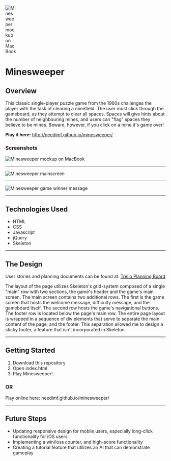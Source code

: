 
<img src="https://i.imgur.com/GfhvaKY.png" alt="Minesweeper mockup on MacBook" style="max-width: 7%;"/>

# Minesweeper

## Overview

This classic single-player puzzle game from the 1960s challenges the player with the task of clearing a minefield. The user must click through the gameboard, as they attempt to clear all spaces. Spaces will give hints about the number of neighbouring mines, and users can "flag" spaces they believe to be mines. Beware, however, if you click on a mine it's game over!

**Play it here:** http://needimf.github.io/minesweeper/

### Screenshots

<img src="https://i.imgur.com/lXMG1DM.png"
     alt="Minesweeper mockup on MacBook"
     style="margin: 0 auto; max-width: 80%;" />

---

<img src="https://i.imgur.com/YHbno38.png"
     alt="Minesweeper mainscreen"
     style="margin: 0 auto; max-width: 80%;" />

---

<img src="https://i.imgur.com/HbRmzA7.png"
     alt="Minesweeper game winner message"
     style="margin: 0 auto; max-width: 80%;" />

---

## Technologies Used

- HTML
- CSS
- Javascript
- jQuery
- Skeleton

---

## The Design

User stories and planning documents can be found at: [Trello Planning Board](https://trello.com/b/AFLAtGYX/minesweeper-browser-game)

The layout of the page utilizes Skeleton's grid-system composed of a single "main" row with two sections, the game's header and the game's main screen. The main screen contains two additional rows. The first is the game screen that hosts the welcome message, difficulty message, and the gameboard itself. The second row hosts the game's navigational buttons. The footer row is located below the page's main row. The entire page layout is wrapped in a sequence of div elements that serve to separate the main content of the page, and the footer. This separation allowed me to design a sticky footer, a feature that isn't incorporated in Skeleton.

---

## Getting Started

1. Download this repository
2. Open index.html
3. Play Minesweeper!

### OR

Play online here: needimf.github.io/minesweeper/

---

## Future Steps

- Updating responsive design for mobile users, especially long-click functionality for iOS users
- Implementing a win/loss counter, and high-score functionality
- Creating a tutorial feature that utilizes an AI that can demonstrate gameplay